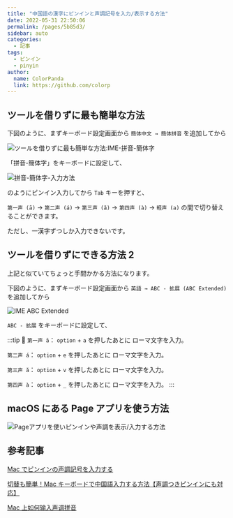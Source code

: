 ```yaml
---
title: "中国語の漢字にピンインと声調記号を入力/表示する方法"
date: 2022-05-31 22:50:06
permalink: /pages/5b85d3/
sidebar: auto
categories:
  - 記事
tags:
  - ピンイン
  - pinyin
author:
  name: ColorPanda
  link: https://github.com/colorp
---
```


## ツールを借りずに最も簡単な方法

下図のように、まずキーボード設定画面から `簡体中文 → 簡体拼音` を追加してから

![ツールを借りずに最も簡単な方法:IME-拼音-簡体字](https://cdn.jsdelivr.net/gh/colorp/img/2022/IME-拼音-簡体字.png)

「拼音-簡体字」をキーボードに設定して、

![拼音-簡体字-入力方法](https://cdn.jsdelivr.net/gh/colorp/img/2022/拼音-簡体字-pinyin.gif)

のようにピンイン入力してから `Tab` キーを押すと、

`第一声 (ā)` → `第二声 (á)` → `第三声 (ǎ)` → `第四声 (à)` → `軽声 (a)` の間で切り替えることができます。

ただし、一漢字ずつしか入力できないです。

## ツールを借りずにできる方法 2

上記と似ていてちょっと手間かかる方法になります。

下図のように、まずキーボード設定画面から `英語 → ABC - 拡展 (ABC Extended)` を追加してから

![IME ABC Extended](https://cdn.jsdelivr.net/gh/colorp/img/2022/IME-ABC%20Extended.png)

`ABC - 拡展` をキーボードに設定して、

:::tip 🐼
`第一声 ā`： `option` + `a` を押したあとに ローマ文字を入力。

`第二声 á`： `option` + `e` を押したあとに ローマ文字を入力。

`第三声 ǎ`： `option` + `v` を押したあとに ローマ文字を入力。

`第四声 à`： `option` + `_` を押したあとに ローマ文字を入力。
:::

## macOS にある Page アプリを使う方法

![Pageアプリを使いピンインや声調を表示/入力する方法](https://cdn.jsdelivr.net/gh/colorp/img/2022/page-拼音-簡体字-pinyin.gif)

## 参考記事

[Mac でピンインの声調記号を入力する](https://medium.com/@vividtone/macos-pinyin-tone-input-8e545d94a6a1)

[切替も簡単！Mac キーボードで中国語入力する方法【声調つきピンインにも対応】](https://chaigo.xyz/mac-keyboard-chinese/)

[Mac 上如何输入声调拼音](https://sspai.com/post/34146)
